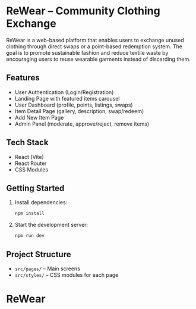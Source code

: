 # ReWear – Community Clothing Exchange

ReWear is a web-based platform that enables users to exchange unused clothing through direct swaps or a point-based redemption system. The goal is to promote sustainable fashion and reduce textile waste by encouraging users to reuse wearable garments instead of discarding them.

## Features
- User Authentication (Login/Registration)
- Landing Page with featured items carousel
- User Dashboard (profile, points, listings, swaps)
- Item Detail Page (gallery, description, swap/redeem)
- Add New Item Page
- Admin Panel (moderate, approve/reject, remove items)

## Tech Stack
- React (Vite)
- React Router
- CSS Modules

## Getting Started
1. Install dependencies:
   ```sh
   npm install
   ```
2. Start the development server:
   ```sh
   npm run dev
   ```

## Project Structure
- `src/pages/` – Main screens
- `src/styles/` – CSS modules for each page


# ReWear
